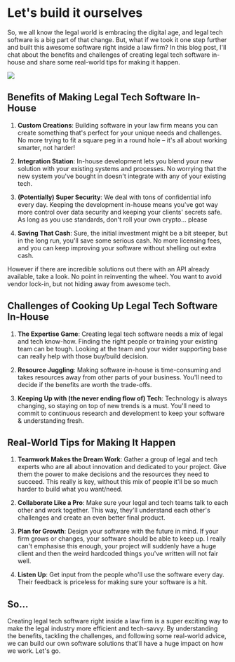 # Let's build it ourselves

So, we all know the legal world is embracing the digital age, and legal tech software is a big part of that change. But, what if we took it one step further and built this awesome software right inside a law firm? In this blog post, I'll chat about the benefits and challenges of creating legal tech software in-house and share some real-world tips for making it happen.

<img src="https://media.tenor.com/vb-Dh83JXycAAAAd/yikes-gif.gif" />

## Benefits of Making Legal Tech Software In-House

1. **Custom Creations**: Building software in your law firm means you can create something that's perfect for your unique needs and challenges. No more trying to fit a square peg in a round hole – it's all about working smarter, not harder!

2. **Integration Station**: In-house development lets you blend your new solution with your existing systems and processes. No worrying that the new system you've bought in doesn't integrate with any of your existing tech.

3. **(Potentially) Super Security**: We deal with tons of confidential info every day. Keeping the development in-house means you've got way more control over data security and keeping your clients' secrets safe. As long as you use standards, don't roll your own crypto... please

4. **Saving That Cash**: Sure, the initial investment might be a bit steeper, but in the long run, you'll save some serious cash. No more licensing fees, and you can keep improving your software without shelling out extra cash. 

However if there are incredible solutions out there with an API already available, take a look. No point in reinventing the wheel. You want to avoid vendor lock-in, but not hiding away from awesome tech.

## Challenges of Cooking Up Legal Tech Software In-House

1. **The Expertise Game**: Creating legal tech software needs a mix of legal and tech know-how. Finding the right people or training your existing team can be tough. Looking at the team and your wider supporting base can really help with those buy/build decision.

2. **Resource Juggling**: Making software in-house is time-consuming and takes resources away from other parts of your business. You'll need to decide if the benefits are worth the trade-offs.

3. **Keeping Up with (the never ending flow of) Tech**: Technology is always changing, so staying on top of new trends is a must. You'll need to commit to continuous research and development to keep your software & understanding fresh.

## Real-World Tips for Making It Happen

1. **Teamwork Makes the Dream Work**: Gather a group of legal and tech experts who are all about innovation and dedicated to your project. Give them the power to make decisions and the resources they need to succeed. This really is key, without this mix of people it'll be so much harder to build what you want/need.

2. **Collaborate Like a Pro**: Make sure your legal and tech teams talk to each other and work together. This way, they'll understand each other's challenges and create an even better final product.

3. **Plan for Growth**: Design your software with the future in mind. If your firm grows or changes, your software should be able to keep up. I really can't emphasise this enough, your project will suddenly have a huge client and then the weird hardcoded things you've written will not fair well.

4. **Listen Up**: Get input from the people who'll use the software every day. Their feedback is priceless for making sure your software is a hit.

## So...

Creating legal tech software right inside a law firm is a super exciting way to make the legal industry more efficient and tech-savvy. By understanding the benefits, tackling the challenges, and following some real-world advice, we can build our own software solutions that'll have a huge impact on how we work. Let's go.
